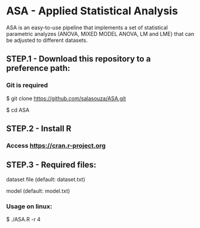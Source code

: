 # ASA - Applied Statistical Analysis


ASA is an easy-to-use pipeline that implements a set of statistical parametric analyzes (ANOVA, MIXED MODEL ANOVA, LM and LME) that can be adjusted to different datasets.


## STEP.1 - Download this repository to a preference path:


### Git is required

$ git clone https://github.com/salasouza/ASA.git

$ cd ASA


## STEP.2 - Install R 


### Access https://cran.r-project.org


## STEP.3 - Required files:


dataset file (default: dataset.txt)

model (default: model.txt)

### Usage on linux: 

$ ./ASA.R -r 4 


